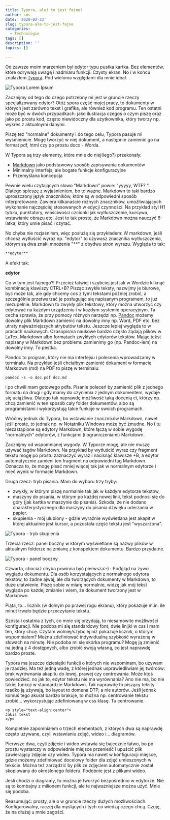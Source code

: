 ```yaml
---
title: Typora, ależ to jest fajne!
author: sms
date: '2020-02-23'
slug: typora-ale-to-jest-fajne
categories:
  - Technologie
tags: []
description: ''
topics: []

---
```


Od zawsze moim marzeniem był edytor typu pustka kartka. Bez elementów, które odrywają uwagę i nadmiaru funkcji. Czysty ekran. No i w końcu znalazłem [Typora](https://typora.io). Pod wieloma względami dla mnie ideał.

![Typora Lorem Ipsum](/post/2020-02-23-typora-ale-to-jest-fajne_files/typora_lorem_ipsum.png)

Zacznijmy od tego do czego potrzebny mi jest w gruncie rzeczy specjalizowany edytor? Otóż spora część mojej pracy, to dokumenty w których jest zarówno tekst i grafika, ale również kod programu. Ten ostatni może być w dwóch przypadkach: jako ilustracja czegoś o czym piszę oraz jako po prostu kod, często niewidoczny dla użytkownika, który tworzy np. wykres z aktualnymi danymi. 

Piszę też "normalne" dokumenty i do tego celu, Typora pasuje mi wyśmienicie. Mogę tworzyć w niej dokument, a następnie zamienić go na format pdf, html czy po prostu docx - Worda.

W Typora są trzy elementy, które mnie do niej(iego?) przekonały:

- [Markdown](https://daringfireball.net/projects/markdown/) jako podstawowy sposób zapisywania dokumentów
- Minimalny interfejs, ale bogate funkcje konfiguracyjne
- Przemyślana koncepcja

Pewnie wielu czytających słowo "Markdown" powie: "yyyyy, WTF? ". Dlatego spieszę z wyjaśnieniem, bo to ważne. Markdown to taki bardzo uproszczony język znaczników, które są w odpowiedni sposób interpretowane. Zawiera kilkanaście różnych znaczników, umożliwiających wykonanie najczęściej stosowanych w edycji czynności. Na przykład styl H1 tytułu, punktatory, właściwości czcionki jak wytłuszczenie, kursywa, wstawianie obrazu etc.  Jest to tak proste, że Markdown można nauczyć 6-latka, który umie pisać i czytać.

No chyba nie rozjaśniłem, więc posłużę się przykładem: W markdown, jeśli chcesz wytłuścić wyraz np. "edytor" to używasz znacznika wytłuszczenia, którym są dwa znaki mnożenia "**" z obydwu stron wyrazu. Wygląda to tak:

```markdown
**edytor**
```

A efekt tak:

**edytor**

Co w tym jest fajnego?! Przecież łatwiej i szybciej jest jak w Wordzie kliknąć kombinację klawiszy CTRL+B? Pisząc zwykłe teksty, nazwijmy je biurowe, być może tak, ale gdy chcemy coś z tymi tekstami później zrobić, a szczególnie przetwarzać je posługując się napisanym programem, to już niezupełnie. Markdown to zwykły plik tekstowy, który można utworzyć czy edytować na każdym urządzeniu i w każdym systemie operacyjnym. Ta cecha sprawia, że przy pomocy różnych narzędzi np. [Pandoc](https://pandoc.org/) możemy dowolny plik Markdown zamienić na dowolny inny np. Word, PDF etc. bez utraty najważniejszych atrybutów tekstu. Jeszcze lepiej wygląda to w pracach naukowych. Czasopisma naukowe bardzo często żądają plików w LaTex, Markdown albo formatach zwykłych edytorów tekstów.  Mając tekst napisany w Markdown bez problemu zamienimy go (np. Pandoc-iem) na dowolny inny. To pestka.

Pandoc to program, który nie ma interfejsu i polecenia wprowadzamy w terminalu. Na przykład jeśli chciałbym zamienić dokument w formacie Markdown (md) na PDF to piszę w terminalu:

```
pandoc -s -o doc.pdf doc.md
```

i po chwili mam gotowego pdfa. Pisanie poleceń by zamienić plik z jednego formatu na drugi i gdy mamy do czynienia z jednym dokumentem, wydaje się uciążliwa. Dlatego tak naprawdę możliwość taką docenią ci, którzy np. chcą zamienić w ten sposób cały folder dokumentów, albo są programistami i wykorzystują takie funkcje w swoich programach. 

Wróćmy jednak do Typora, bo wstawianie znaczników Markdown, nawet jeśli proste, to jednak np. w Notatniku Windows może być żmudne. No i tu niezastąpione są edytory Markdown, które łączą w sobie wygodę "normalnych" edytorów, z funkcjami (i ograniczeniami) Markdown. 

Zacznijmy od wspomnianej wygody. W Typorze mogę, ale nie muszę używać tagów Markdown. Na przykład by wytłuścić wyraz czy fragment tekstu mogę po prostu zaznaczyć wyraz i nacisnąć klawisze <CTRL>+B, a edytor automatycznie zamieni ten fragment na odpowiedni tag Markdown. Oznacza to, że mogę pisać mniej więcej tak jak w normalnym edytorze i mieć wynik w formacie Markdown.

Druga rzecz: tryb pisania. Mam do wyboru trzy tryby: 

- zwykły, w którym piszę normalnie tak jak w każdym edytorze tekstów,
- maszyny do pisania, w którym po każdej nowej linii, tekst podnosi się do góry (jak kartka w maszynie do pisania). Szkoda, że nie dodano charakterystycznego dla maszyny do pisania dźwięku uderzania w papier.
- skupienia - mój ulubiony - gdzie wyraźnie wyświetlana jest akapit w której aktualnie jest kursor, a pozostała część tekstu jest "wyszarzona".

![Typora - tryb skupienia](/post/2020-02-23-typora-ale-to-jest-fajne_files/typora_tryb_skupienia.png)

Trzecia rzecz: panel boczny w którym wyświetlane są nazwy plików w aktualnym folderze na zmianę z konspektem dokumentu. Bardzo przydatne.

![Typora - panel boczny](/post/2020-02-23-typora-ale-to-jest-fajne_files/typora_panel_boczny.png)

Czwarta, chociaż chyba powinna być pierwsza:-) : Podgląd na żywo wyglądu dokumentu. Dla osób korzystających z normalnego edytora tekstów, to żadne ajwaj, ale dla tworzących dokumenty w Markdown, to duże ułatwienie. Piszę sobie w miarę normalnie, widzę jak mój tekst wygląda po każdej zmianie i wiem, że dokument tworzony jest w Markdown.

Piąta, to... licznik (w dolnym po prawej rogu ekranu), który pokazuje m.in. ile minut trwało będzie przeczytanie tekstu.

Szósta i ostatnia z tych, co mnie się przydają, to niesamowite możliwości konfiguracji. Nie podoba mi się standardowy font, dwie linijki w css i mam ten, który chcę. Czytam wolniej/szybciej niż pokazuje licznik, o którym wspomniałem? Można zdefiniować indywidualną szybkość wyrażoną w słowach na minutę. Nie podoba mi się skórka programu? Mogę ją zmienić na jedną z 4 dostępnych, albo zrobić swoją własną, co jest naprawdę bardzo proste.

Typora  ma jeszcze dziesiątki funkcji o których nie wspominam, bo używam je rzadziej. Ma też jedną wadę, z której jednak usprawiedliwiam jej twórców: brak wyrównania akapitu do lewej, prawej czy centrowania. Może ktoś powiedzieć: no jak to, edytor tekstu nie ma wyrównania? Ano nie ma, bo nie takiej funkcji w standardzie Markdown. Tak naprawdę to piszący teksty rzadko ją używają, bo layout to domena DTP, a nie autorów. Jeśli jednak komuś tego akurat bardzo brakuje, to można np. centrowanie tekstu zrobić... wykorzystując zdefiniowaną w css klasę. Tu centrowanie.

```
<p style="text-align:center">
Jakiś tekst
</p>
```

Kompletnie zapomniałem o trzech elementach, z których dwa są naprawdę często używane, czyli wstawianiu zdjęć, wideo i... diagramów.

Pierwsze dwa, czyli zdjęcie i wideo wstawia się bajecznie łatwo, bo po prostu wystarczy w odpowiednie miejsce przenieść i upuścić plik zawierający zdjęcie czy wideo. Typora ma nawet w konfiguracji miejsce, gdzie możemy zdefiniować docelowy folder dla zdjęć umieszonych w tekście. Można też zarządzić by plik ze zdjęciem automatycznie został skopiowany do określonego folderu. Podobnie jest z plikami wideo. 

Jeśli chodzi o diagramy, to można je tworzyć bezpośrednio w edytorze. Nie są to kombajny z milionem funkcji, ale te najważniejsze można użyć.  Mnie się podoba.

Reasumująć: prosty, ale o w gruncie rzeczy dużych możliwościach. Konfigurowalny, raczej dla myślących i tych co wiedzą czego chcą. Czuję, że na dłużej u mnie zagości.


